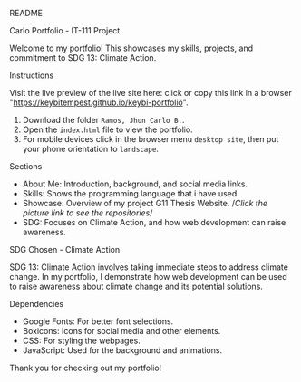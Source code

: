 README

Carlo Portfolio - IT-111 Project

Welcome to my portfolio! This showcases my skills, projects, and commitment to SDG 13: Climate Action.

Instructions

Visit the live preview of the live site here: click or copy this link in a browser "https://keybitempest.github.io/keybi-portfolio".

1. Download the folder `Ramos, Jhun Carlo B.`.
2. Open the `index.html` file to view the portfolio.
3. For mobile devices click in the browser menu `desktop site`, then put your phone orientation to `landscape`.

Sections

- About Me: Introduction, background, and social media links.
- Skills: Shows the programming language that i have used.
- Showcase: Overview of my project G11 Thesis Website. /*Click the picture link to see the repositories*/
- SDG: Focuses on Climate Action, and how web development can raise awareness.

SDG Chosen - Climate Action

SDG 13: Climate Action involves taking immediate steps to address climate change. In my portfolio, I demonstrate how web development can be used to raise awareness about climate change and its potential solutions.

Dependencies

- Google Fonts: For better font selections.
- Boxicons: Icons for social media and other elements.
- CSS: For styling the webpages.
- JavaScript: Used for the background and animations.

Thank you for checking out my portfolio!
